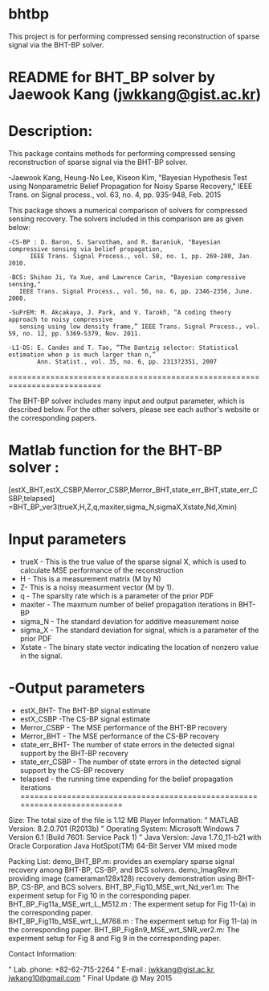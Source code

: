 # bhtbp
 This project is for performing compressed sensing reconstruction of sparse signal via the BHT-BP solver.
 
 
 README for BHT_BP solver by Jaewook Kang (jwkkang@gist.ac.kr) 
=============================================================

Description: 
=========================================================================
 This package contains methods for performing compressed sensing reconstruction of sparse signal via the BHT-BP solver.

-Jaewook Kang, Heung-No Lee, Kiseon Kim, "Bayesian Hypothesis Test using Nonparametric Belief 
Propagation for Noisy Sparse Recovery,"  IEEE Trans. on Signal process., vol. 63, no. 4,  pp. 935-948, Feb. 2015

 This package shows a numerical comparison of solvers for compressed sensing recovery. 
 The solvers included in this comparison are as given below:

	-CS-BP : D. Baron, S. Sarvotham, and R. Baraniuk, "Bayesian compressive sensing via belief propagation,
          IEEE Trans. Signal Process., vol. 58, no. 1, pp. 269-280, Jan. 2010.
          
	-BCS: Shihao Ji, Ya Xue, and Lawrence Carin, "Bayesian compressive sensing," 
       IEEE Trans. Signal Process., vol. 56, no. 6, pp. 2346-2356, June. 2008.
       
 	-SuPrEM: M. Akcakaya, J. Park, and V. Tarokh, “A coding theory approach to noisy compressive 
       sensing using low density frame,” IEEE Trans. Signal Process., vol. 59, no. 12, pp. 5369-5379, Nov. 2011.
       
 	-L1-DS: E. Candes and T. Tao, “The Dantzig selector: Statistical estimation when p is much larger than n,” 
            Ann. Statist., vol. 35, no. 6, pp. 2313?2351, 2007
            
==========================================================================

The BHT-BP solver includes many input and output parameter, which is described below. 
For the other solvers, please see each author's website or the corresponding papers.


Matlab function for the BHT-BP solver :
=======================================
[estX_BHT,estX_CSBP,Merror_CSBP,Merror_BHT,state_err_BHT,state_err_CSBP,telapsed]
=BHT_BP_ver3(trueX,H,Z,q,maxiter,sigma_N,sigmaX,Xstate,Nd,Xmin)
   
 Input parameters
====================
* trueX - This is the true value of the sparse signal X, which is used to calculate MSE      performance of the reconstruction
* H - This is a measurement matrix (M by N)
* Z- This is a noisy measurment vector (M by 1).  
* q - The sparsity rate which is a parameter of the prior PDF
* maxiter - The maxmum number of belief propagation iterations in BHT-BP
* sigma_N - The standard deviation for additive measurement noise
* sigma_X - The standard deviation for signal, which is a parameter of the prior PDF
* Xstate - The binary state vector indicating the location of nonzero value in the signal. 
  
-Output parameters
====================
* estX_BHT- The BHT-BP signal estimate
* estX_CSBP -The CS-BP signal estimate 
* Merror_CSBP -  The MSE performance of the BHT-BP recovery  
* Merror_BHT - The MSE performance of the CS-BP recovery
* state_err_BHT-  The number of state errors in the detected signal support by the BHT-BP recovery
* state_err_CSBP - The number of state errors in the detected signal support by the CS-BP recovery
* telapsed - the running time expending for the belief propagation iterations
=========================================================================

Size: 
The total size of the file is 1.12 MB
Player Information:
"	MATLAB Version: 8.2.0.701 (R2013b)
"	Operating System: Microsoft Windows 7 Version 6.1 (Build 7601: Service Pack 1)
"	Java Version: Java 1.7.0_11-b21 with Oracle Corporation Java HotSpot(TM) 64-Bit Server VM mixed mode

Packing List: 
 	demo_BHT_BP.m: provides an exemplary sparse signal   recovery among BHT-BP, CS-BP, and BCS solvers.
 	demo_ImagRev.m: providing image (cameraman128x128) recovery demonstration using BHT-BP, CS-BP, and BCS solvers.
    BHT_BP_Fig10_MSE_wrt_Nd_ver1.m: The experment setup for Fig 10 in the corresponding paper.
    BHT_BP_Fig11a_MSE_wrt_L_M512.m : The experment setup for Fig 11-(a) in the corresponding paper.  
    BHT_BP_Fig11b_MSE_wrt_L_M768.m : The experment setup for Fig 11-(a) in the corresponding paper. 
    BHT_BP_Fig8n9_MSE_wrt_SNR_ver2.m: The experment setup for Fig 8 and Fig 9 in the corresponding paper. 
   
Contact Information:

"	Lab. phone: +82-62-715-2264
"	E-mail        :  jwkkang@gist.ac.kr, jwkang10@gmail.com
"   Final Update @ May 2015
